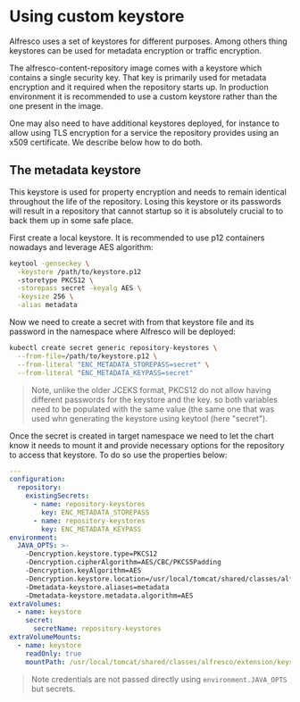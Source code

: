 # Using custom keystore

Alfresco uses a set of keystores for different purposes. Among others thing
keystores can be used for metadata encryption or traffic encryption.

The alfresco-content-repository image comes with a keystore which contains a
single security key. That key is primarily used for metadata encryption and it
required when the repository starts up. In production environment it is
recommended to use a custom keystore rather than the one present in the image.

One may also need to have additional keystores deployed, for instance to allow
using TLS encryption for a service the repository provides using an x509
certificate. We describe below how to do both.

## The metadata keystore

This keystore is used for property encryption and needs to remain identical
throughout the life of the repository. Losing this keystore or its passwords
will result in a repository that cannot startup so it is absolutely crucial to
to back them up in some safe place.

First create a local keystore. It is recommended to use p12 containers nowadays
and leverage AES algorithm:

```bash
keytool -genseckey \
  -keystore /path/to/keystore.p12
  -storetype PKCS12 \
  -storepass secret -keyalg AES \
  -keysize 256 \
  -alias metadata
```

Now we need to create a secret with from that keystore file and its password in
the namespace where Alfresco will be deployed:

```bash
kubectl create secret generic repository-keystores \
  --from-file=/path/to/keystore.p12 \
  --from-literal "ENC_METADATA_STOREPASS=secret" \
  --from-literal "ENC_METADATA_KEYPASS=secret"
```

> Note, unlike the older JCEKS format, PKCS12 do not allow having different
> passwords for the keystore and the key. so both variables need to be
> populated with the same value (the same one that was used whn generating the
> keystore using keytool (here "secret").

Once the secret is created in target namespace we need to let the chart know it
needs to mount it and provide necessary options for the repository to access
that keystore. To do so use the properties below:

```yaml
---
configuration:
  repository:
    existingSecrets:
      - name: repository-keystores
        key: ENC_METADATA_STOREPASS
      - name: repository-keystores
        key: ENC_METADATA_KEYPASS
environment:
  JAVA_OPTS: >-
    -Dencryption.keystore.type=PKCS12
    -Dencryption.cipherAlgorithm=AES/CBC/PKCS5Padding
    -Dencryption.keyAlgorithm=AES
    -Dencryption.keystore.location=/usr/local/tomcat/shared/classes/alfresco/extension/keystore/keystore.p12
    -Dmetadata-keystore.aliases=metadata
    -Dmetadata-keystore.metadata.algorithm=AES
extraVolumes:
  - name: keystore
    secret:
      secretName: repository-keystores
extraVolumeMounts:
  - name: keystore
    readOnly: true
    mountPath: /usr/local/tomcat/shared/classes/alfresco/extension/keystore
```

> Note credentials are not passed directly using `environment.JAVA_OPTS` but
> secrets.
